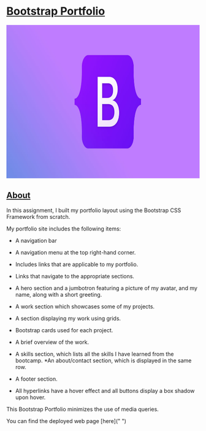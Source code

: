 # <ins>Bootstrap Portfolio</ins><br>

<p align="center">
<img src="images/bootstrap.jpg" width=100% height=400
/p>

## <ins>About</ins>
In this assignment, I built my portfolio layout using the Bootstrap CSS Framework from scratch. <br>

My portfolio site includes the following items:

* A navigation bar

* A navigation menu at the top right-hand corner.

* Includes links that are applicable to my portfolio.

* Links that navigate to the appropriate sections.

* A hero section and a jumbotron featuring a picture of my avatar, and my name, along with a short greeting.
  
* A work section which showcases some of my projects.

* A section displaying my work using grids.

* Bootstrap cards used for each project.

* A brief overview of the work.

* A skills section, which lists all the skills I have learned from the bootcamp.
*An about/contact section, which is displayed in the same row.

* A footer section.

* All hyperlinks have a hover effect and all buttons display a box shadow upon hover.


This Bootstrap Portfolio minimizes the use of media queries.

You can find the deployed web page [here]("   ")


